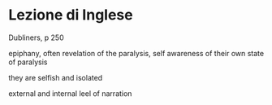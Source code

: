 # Lezione di Inglese

Dubliners, p 250

epiphany, often revelation of the paralysis, self awareness of their own state of paralysis

they are selfish and isolated


external and internal leel of narration
<!--stackedit_data:
eyJoaXN0b3J5IjpbOTc3NDE0OTcsLTIwMDc4NTkzNjNdfQ==
-->